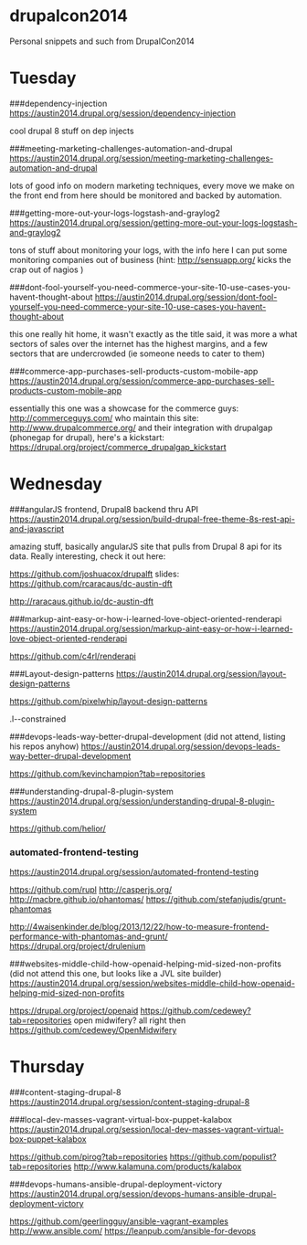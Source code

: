 drupalcon2014
=============

Personal snippets and such from DrupalCon2014

# Tuesday

###dependency-injection
https://austin2014.drupal.org/session/dependency-injection

cool drupal 8 stuff on dep injects

###meeting-marketing-challenges-automation-and-drupal
https://austin2014.drupal.org/session/meeting-marketing-challenges-automation-and-drupal

lots of good info on modern marketing techniques, every move we make
on the front end from here should be monitored and backed by
automation.

###getting-more-out-your-logs-logstash-and-graylog2
https://austin2014.drupal.org/session/getting-more-out-your-logs-logstash-and-graylog2

tons of stuff about monitoring your logs, with the info here I can put
some monitoring companies out of business (hint: http://sensuapp.org/ kicks the crap
out of nagios )

###dont-fool-yourself-you-need-commerce-your-site-10-use-cases-you-havent-thought-about
https://austin2014.drupal.org/session/dont-fool-yourself-you-need-commerce-your-site-10-use-cases-you-havent-thought-about

this one really hit home, it wasn't exactly as the title said, it was
more a what sectors of sales over the internet has the highest
margins, and a few sectors that are undercrowded (ie someone needs to
cater to them)

###commerce-app-purchases-sell-products-custom-mobile-app
https://austin2014.drupal.org/session/commerce-app-purchases-sell-products-custom-mobile-app

essentially this one was a showcase for the commerce guys:
http://commerceguys.com/
who maintain this site:
http://www.drupalcommerce.org/
and their integration with drupalgap (phonegap for drupal), here's a kickstart:
https://drupal.org/project/commerce_drupalgap_kickstart

# Wednesday

###angularJS frontend, Drupal8 backend thru API
https://austin2014.drupal.org/session/build-drupal-free-theme-8s-rest-api-and-javascript

amazing stuff, basically angularJS site that pulls from Drupal 8 api
for its data.  Really interesting, check it out here:

https://github.com/joshuacox/drupalft
slides:
https://github.com/rcaracaus/dc-austin-dft

http://raracaus.github.io/dc-austin-dft

###markup-aint-easy-or-how-i-learned-love-object-oriented-renderapi
https://austin2014.drupal.org/session/markup-aint-easy-or-how-i-learned-love-object-oriented-renderapi

https://github.com/c4rl/renderapi

###Layout-design-patterns
https://austin2014.drupal.org/session/layout-design-patterns

https://github.com/pixelwhip/layout-design-patterns

.l--constrained

###devops-leads-way-better-drupal-development
(did not attend, listing his repos anyhow)
https://austin2014.drupal.org/session/devops-leads-way-better-drupal-development

https://github.com/kevinchampion?tab=repositories

###understanding-drupal-8-plugin-system
https://austin2014.drupal.org/session/understanding-drupal-8-plugin-system

https://github.com/helior/

### automated-frontend-testing
https://austin2014.drupal.org/session/automated-frontend-testing

https://github.com/rupl
http://casperjs.org/
http://macbre.github.io/phantomas/
https://github.com/stefanjudis/grunt-phantomas

http://4waisenkinder.de/blog/2013/12/22/how-to-measure-frontend-performance-with-phantomas-and-grunt/
https://drupal.org/project/drulenium

###websites-middle-child-how-openaid-helping-mid-sized-non-profits
(did not attend this one, but looks like a JVL site builder)
https://austin2014.drupal.org/session/websites-middle-child-how-openaid-helping-mid-sized-non-profits

https://drupal.org/project/openaid
https://github.com/cedewey?tab=repositories
open midwifery? all right then
https://github.com/cedewey/OpenMidwifery

# Thursday

###content-staging-drupal-8
https://austin2014.drupal.org/session/content-staging-drupal-8

###local-dev-masses-vagrant-virtual-box-puppet-kalabox
https://austin2014.drupal.org/session/local-dev-masses-vagrant-virtual-box-puppet-kalabox

https://github.com/pirog?tab=repositories
https://github.com/populist?tab=repositories
http://www.kalamuna.com/products/kalabox

###devops-humans-ansible-drupal-deployment-victory
https://austin2014.drupal.org/session/devops-humans-ansible-drupal-deployment-victory

https://github.com/geerlingguy/ansible-vagrant-examples
http://www.ansible.com/
https://leanpub.com/ansible-for-devops
